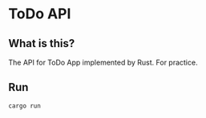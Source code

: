 # ToDo API

## What is this?

The API for ToDo App implemented by Rust. For practice.

## Run

```shell
cargo run
```
